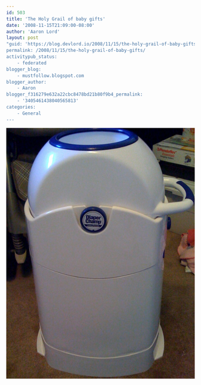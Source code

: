 ```yaml
---
id: 503
title: 'The Holy Grail of baby gifts'
date: '2008-11-15T21:09:00-08:00'
author: 'Aaron Lord'
layout: post
"guid: 'https://blog.devlord.io/2008/11/15/the-holy-grail-of-baby-gifts/'
permalink: /2008/11/15/the-holy-grail-of-baby-gifts/
activitypub_status:
    - federated
blogger_blog:
    - mustfollow.blogspot.com
blogger_author:
    - Aaron
blogger_f316279e632a22cbc8478bd21b80f9b4_permalink:
    - '3405461438040565813'
categories:
    - General
---
```


<p class="mobile-photo"><a href="/assets/img/2011/10/photo-706156.jpg"><img src="/assets/img/2011/10/photo-706156.jpg?w=225" border="0" alt="" /></a></p><div class="blogger-post-footer"><img width='1' height='1' src='' alt='' /></div>